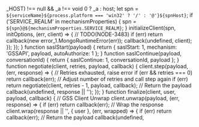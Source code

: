 _HOST) !== null && _a !== void 0 ? _a : host;
        let spn = `${serviceName}${process.platform === 'win32' ? '/' : '@'}${spnHost}`;
        if ('SERVICE_REALM' in mechanismProperties) {
            spn = `${spn}@${mechanismProperties.SERVICE_REALM}`;
        }
        initializeClient(spn, initOptions, (err, client) => {
            // TODO(NODE-3483)
            if (err)
                return callback(new error_1.MongoRuntimeError(err));
            callback(undefined, client);
        });
    });
}
function saslStart(payload) {
    return {
        saslStart: 1,
        mechanism: 'GSSAPI',
        payload,
        autoAuthorize: 1
    };
}
function saslContinue(payload, conversationId) {
    return {
        saslContinue: 1,
        conversationId,
        payload
    };
}
function negotiate(client, retries, payload, callback) {
    client.step(payload, (err, response) => {
        // Retries exhausted, raise error
        if (err && retries === 0)
            return callback(err);
        // Adjust number of retries and call step again
        if (err)
            return negotiate(client, retries - 1, payload, callback);
        // Return the payload
        callback(undefined, response || '');
    });
}
function finalize(client, user, payload, callback) {
    // GSS Client Unwrap
    client.unwrap(payload, (err, response) => {
        if (err)
            return callback(err);
        // Wrap the response
        client.wrap(response || '', { user }, (err, wrapped) => {
            if (err)
                return callback(err);
            // Return the payload
            callback(undefined,